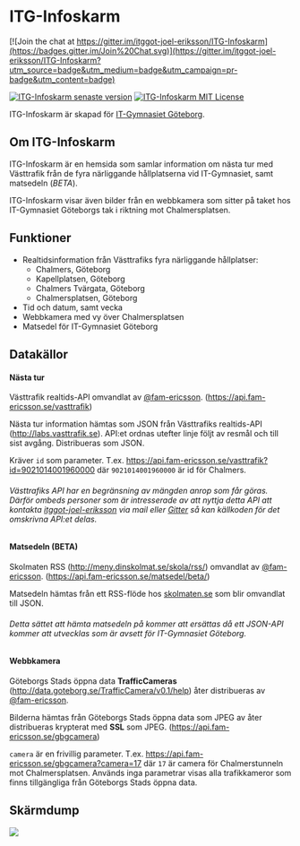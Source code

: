 ITG-Infoskarm
============================

[![Join the chat at https://gitter.im/itggot-joel-eriksson/ITG-Infoskarm](https://badges.gitter.im/Join%20Chat.svg)](https://gitter.im/itggot-joel-eriksson/ITG-Infoskarm?utm_source=badge&utm_medium=badge&utm_campaign=pr-badge&utm_content=badge)

[![ITG-Infoskarm senaste version](https://img.shields.io/badge/Senaste_version-1.0-green.svg?style=flat-square)](https://github.com/itggot-joel-eriksson/ITG-Infoskarm/releases)
[![ITG-Infoskarm MIT License](https://img.shields.io/badge/licens-MIT_License-blue.svg?style=flat-square)](LICENSE)

ITG-Infoskarm är skapad för [IT-Gymnasiet Göteborg](http://it-gymnasiet.se/vara-skolor/goteborg).

## Om ITG-Infoskarm
ITG-Infoskarm är en hemsida som samlar information om nästa tur med Västtrafik från de fyra närliggande hållplatserna vid IT-Gymnasiet, samt matsedeln (_BETA_).

ITG-Infoskarm visar även bilder från en webbkamera som sitter på taket hos IT-Gymnasiet Göteborgs tak i riktning mot Chalmersplatsen.

## Funktioner

- Realtidsinformation från Västtrafiks fyra närliggande hållplatser:
    - Chalmers, Göteborg
    - Kapellplatsen, Göteborg
    - Chalmers Tvärgata, Göteborg
    - Chalmersplatsen, Göteborg
- Tid och datum, samt vecka
- Webbkamera med vy över Chalmersplatsen
- Matsedel för IT-Gymnasiet Göteborg

## Datakällor

#### Nästa tur
Västtrafik realtids-API omvandlat av [@fam-ericsson](https://github.com/fam-ericsson). (https://api.fam-ericsson.se/vasttrafik)

Nästa tur information hämtas som JSON från Västtrafiks realtids-API (http://labs.vasttrafik.se). API:et ordnas utefter linje följt av resmål och till sist avgång. Distribueras som JSON.

Kräver `id` som parameter. T.ex. https://api.fam-ericsson.se/vasttrafik?id=9021014001960000 där `9021014001960000` är id för Chalmers.

###### _Västtrafiks API har en begränsning av mängden anrop som får göras. Därför ombeds personer som är intresserade av att nyttja detta API att kontakta [itggot-joel-eriksson](mailto:joel.eriksson3@itggot.se?subject=ITG-Infoskarm@GitHub) via mail eller [Gitter](https://gitter.im/itggot-joel-eriksson/ITG-Infoskarm) så kan källkoden för det omskrivna API:et delas._

#### Matsedeln (__BETA__)
Skolmaten RSS (http://meny.dinskolmat.se/skola/rss/) omvandlat av [@fam-ericsson](https://github.com/fam-ericsson). (https://api.fam-ericsson.se/matsedel/beta/)

Matsedeln hämtas från ett RSS-flöde hos [skolmaten.se](http://skolmaten.se) som blir omvandlat till JSON.

###### _Detta sättet att hämta matsedeln på kommer att ersättas då ett JSON-API kommer att utvecklas som är avsett för IT-Gymnasiet Göteborg._

#### Webbkamera
Göteborgs Stads öppna data __TrafficCameras__ (http://data.goteborg.se/TrafficCamera/v0.1/help) åter distribueras av [@fam-ericsson](https://github.com/fam-ericsson).

Bilderna hämtas från Göteborgs Stads öppna data som JPEG av åter distribueras krypterat med __SSL__ som JPEG. (https://api.fam-ericsson.se/gbgcamera)

`camera` är en frivillig parameter. T.ex. https://api.fam-ericsson.se/gbgcamera?camera=17 där `17` är camera för Chalmerstunneln mot Chalmersplatsen. Används inga parametrar visas alla trafikkameror som finns tillgängliga från Göteborgs Stads öppna data.

## Skärmdump
<img src="https://i.imgur.com/jP7e0lb.png">
